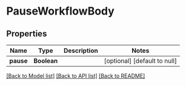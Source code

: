 # PauseWorkflowBody
## Properties

| Name | Type | Description | Notes |
|------------ | ------------- | ------------- | -------------|
| **pause** | **Boolean** |  | [optional] [default to null] |

[[Back to Model list]](../README.md#documentation-for-models) [[Back to API list]](../README.md#documentation-for-api-endpoints) [[Back to README]](../README.md)

